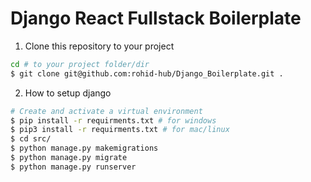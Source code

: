 # Django React Fullstack Boilerplate


1. Clone this repository to your project
``` bash
cd # to your project folder/dir
$ git clone git@github.com:rohid-hub/Django_Boilerplate.git .
```

2. How to setup django
``` bash
# Create and activate a virtual environment
$ pip install -r requirments.txt # for windows
$ pip3 install -r requirments.txt # for mac/linux
$ cd src/
$ python manage.py makemigrations
$ python manage.py migrate
$ python manage.py runserver